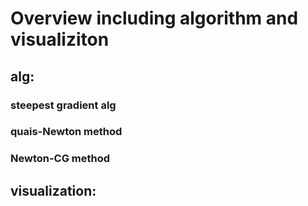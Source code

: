 # Overview including algorithm and visualiziton
## alg:
###  steepest gradient alg
###   quais-Newton method
###   Newton-CG method 

## visualization:
